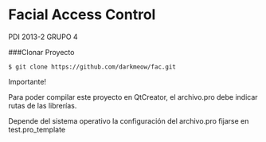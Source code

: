 # Facial Access Control

PDI 2013-2 GRUPO 4

###Clonar Proyecto

```
$ git clone https://github.com/darkmeow/fac.git

```

Importante!

Para poder compilar este proyecto en QtCreator, el archivo.pro debe indicar rutas de las librerías.

Depende del sistema operativo la configuración del archivo.pro fijarse en test.pro_template

